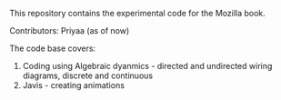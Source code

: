 This repository contains the experimental code for the Mozilla book.

Contributors: Priyaa (as of now)

The code base covers: 

1. Coding using Algebraic dyanmics - directed and undirected wiring diagrams, discrete and continuous 
2. Javis - creating animations